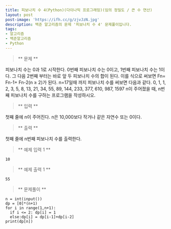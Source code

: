 ```yaml
---
title: 피보나치 수 4(Python)(다이나믹 프로그래밍)(임의 정밀도 / 큰 수 연산)
layout: post
post-image: 'https://ifh.cc/g/zjvJzN.jpg'
description: 백준 알고리즘의 문제 '피보나치 수 4' 문제풀이입니다.
tags:
- 알고리즘
- 백준알고리즘
- Python
---
```



>** 문제 **

피보나치 수는 0과 1로 시작한다. 0번째 피보나치 수는 0이고, 1번째 피보나치 수는 1이다. 그 다음 2번째 부터는 바로 앞 두 피보나치 수의 합이 된다.
이를 식으로 써보면 Fn= Fn-1+ Fn-2(n ≥ 2)가 된다.
n=17일때 까지 피보나치 수를 써보면 다음과 같다.
0, 1, 1, 2, 3, 5, 8, 13, 21, 34, 55, 89, 144, 233, 377, 610, 987, 1597
n이 주어졌을 때, n번째 피보나치 수를 구하는 프로그램을 작성하시오.

>** 입력 **

첫째 줄에 n이 주어진다. n은 10,000보다 작거나 같은 자연수 또는 0이다.

>** 출력 **

첫째 줄에 n번째 피보나치 수를 출력한다.

>** 예제 입력 1 **

	10

>** 예제 출력 1 **

	55

>** 문제풀이 **

	n = int(input())
	dp = [0]*(n+1)
	for i in range(1,n+1):
	  if i <= 2: dp[i] = 1
	  else:dp[i] = dp[i-1]+dp[i-2]
	print(dp[n])
